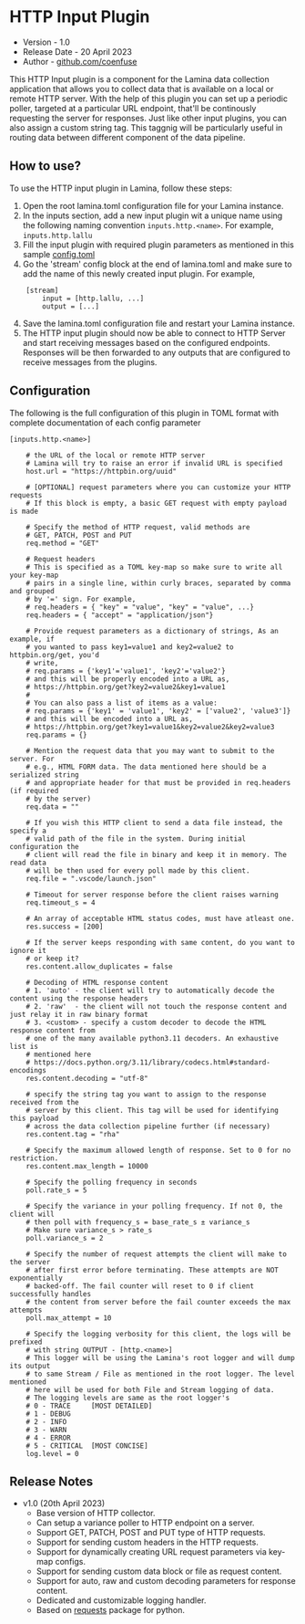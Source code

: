# HTTP Input Plugin
- Version - 1.0
- Release Date - 20 April 2023
- Author - [github.com/coenfuse](www.github.com/coenfuse)

This HTTP Input plugin is a component for the Lamina data collection application that allows you to collect data that is available on a local or remote HTTP server. With the help of this plugin you can set up a periodic poller, targeted at a particular URL endpoint, that'll be continously requesting the server for responses. Just like other input plugins, you can also assign a custom string tag. This taggnig will be particularly useful in routing data between different component of the data pipeline.

## How to use?

To use the HTTP input plugin in Lamina, follow these steps:
1. Open the root lamina.toml configuration file for your Lamina instance.
2. In the inputs section, add a new input plugin wit a unique name using the following naming convention ```inputs.http.<name>```. For example, ```inputs.http.lallu```
3. Fill the input plugin with required plugin parameters as mentioned in this sample
[config.toml](docs/config.toml)
4. Go the 'stream' config block at the end of lamina.toml and make sure to add the name of this newly created input plugin. For example,
```
    [stream]
        input = [http.lallu, ...]
        output = [...]
```
4. Save the lamina.toml configuration file and restart your Lamina instance.
5. The HTTP input plugin should now be able to connect to HTTP Server and start receiving messages based on the configured endpoints. Responses will be then forwarded to any outputs that are configured to receive messages from the plugins.

## Configuration

The following is the full configuration of this plugin in TOML format with complete documentation of each config parameter
```
[inputs.http.<name>]
    
    # the URL of the local or remote HTTP server
    # Lamina will try to raise an error if invalid URL is specified
    host.url = "https://httpbin.org/uuid"

    # [OPTIONAL] request parameters where you can customize your HTTP requests
    # If this block is empty, a basic GET request with empty payload is made
    
    # Specify the method of HTTP request, valid methods are
    # GET, PATCH, POST and PUT
    req.method = "GET"

    # Request headers
    # This is specified as a TOML key-map so make sure to write all your key-map
    # pairs in a single line, within curly braces, separated by comma and grouped
    # by '=' sign. For example,
    # req.headers = { "key" = "value", "key" = "value", ...}
    req.headers = { "accept" = "application/json"}

    # Provide request parameters as a dictionary of strings, As an example, if 
    # you wanted to pass key1=value1 and key2=value2 to httpbin.org/get, you'd
    # write, 
    # req.params = {'key1'='value1', 'key2'='value2'}
    # and this will be properly encoded into a URL as,
    # https://httpbin.org/get?key2=value2&key1=value1
    # 
    # You can also pass a list of items as a value:
    # req.params = {'key1' = 'value1', 'key2' = ['value2', 'value3']}
    # and this will be encoded into a URL as,
    # https://httpbin.org/get?key1=value1&key2=value2&key2=value3
    req.params = {}

    # Mention the request data that you may want to submit to the server. For
    # e.g., HTML FORM data. The data mentioned here should be a serialized string
    # and appropriate header for that must be provided in req.headers (if required
    # by the server)
    req.data = ""

    # If you wish this HTTP client to send a data file instead, the specify a
    # valid path of the file in the system. During initial configuration the
    # client will read the file in binary and keep it in memory. The read data
    # will be then used for every poll made by this client.
    req.file = ".vscode/launch.json"

    # Timeout for server response before the client raises warning
    req.timeout_s = 4

    # An array of acceptable HTML status codes, must have atleast one.
    res.success = [200]

    # If the server keeps responding with same content, do you want to ignore it
    # or keep it?
    res.content.allow_duplicates = false

    # Decoding of HTML response content
    # 1. 'auto' - the client will try to automatically decode the content using the response headers
    # 2. 'raw'  - the client will not touch the response content and just relay it in raw binary format
    # 3. <custom> - specify a custom decoder to decode the HTML response content from
    # one of the many available python3.11 decoders. An exhaustive list is 
    # mentioned here
    # https://docs.python.org/3.11/library/codecs.html#standard-encodings
    res.content.decoding = "utf-8"
    
    # specify the string tag you want to assign to the response received from the
    # server by this client. This tag will be used for identifying this payload
    # across the data collection pipeline further (if necessary)
    res.content.tag = "rha"
    
    # Specify the maximum allowed length of response. Set to 0 for no restriction.
    res.content.max_length = 10000

    # Specify the polling frequency in seconds
    poll.rate_s = 5

    # Specify the variance in your polling frequency. If not 0, the client will
    # then poll with frequency_s = base_rate_s ± variance_s
    # Make sure variance_s > rate_s
    poll.variance_s = 2

    # Specify the number of request attempts the client will make to the server
    # after first error before terminating. These attempts are NOT exponentially
    # backed-off. The fail counter will reset to 0 if client successfully handles
    # the content from server before the fail counter exceeds the max attempts
    poll.max_attempt = 10

    # Specify the logging verbosity for this client, the logs will be prefixed
    # with string OUTPUT - [http.<name>]
    # This logger will be using the Lamina's root logger and will dump its output
    # to same Stream / File as mentioned in the root logger. The level mentioned
    # here will be used for both File and Stream logging of data.
    # The logging levels are same as the root logger's
    # 0 - TRACE     [MOST DETAILED]
    # 1 - DEBUG
    # 2 - INFO
    # 3 - WARN
    # 4 - ERROR
    # 5 - CRITICAL  [MOST CONCISE]
    log.level = 0

```

## Release Notes
- v1.0 (20th April 2023)
    - Base version of HTTP collector.
    - Can setup a variance poller to HTTP endpoint on a server.
    - Support GET, PATCH, POST and PUT type of HTTP requests.
    - Support for sending custom headers in the HTTP requests.
    - Support for dynamically creating URL request parameters via key-map configs.
    - Support for sending custom data block or file as request content.
    - Support for auto, raw and custom decoding parameters for response content.
    - Dedicated and customizable logging handler.
    - Based on [requests](https://pypi.org/project/requests/) package for python.
